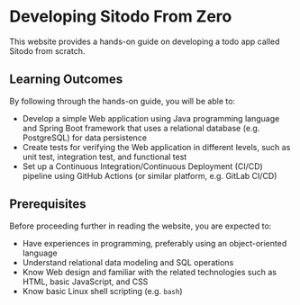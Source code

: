 # Developing Sitodo From Zero

This website provides a hands-on guide on developing a todo app called Sitodo
from scratch.

## Learning Outcomes

By following through the hands-on guide, you will be able to:

-  Develop a simple Web application using Java programming language and Spring
   Boot framework that uses a relational database (e.g. PostgreSQL) for data
   persistence
-  Create tests for verifying the Web application in different levels, such as
   unit test, integration test, and functional test
-  Set up a Continuous Integration/Continuous Deployment (CI/CD) pipeline using
   GitHub Actions (or similar platform, e.g. GitLab CI/CD)

## Prerequisites

Before proceeding further in reading the website, you are expected to:

-  Have experiences in programming, preferably using an object-oriented language
-  Understand relational data modeling and SQL operations
-  Know Web design and familiar with the related technologies such as HTML,
   basic JavaScript, and CSS
-  Know basic Linux shell scripting (e.g. `bash`)
